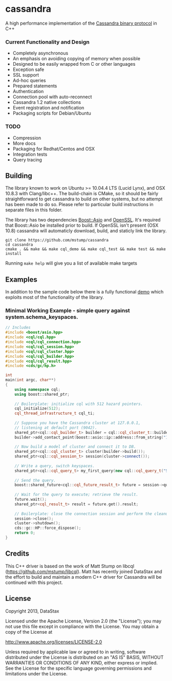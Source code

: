 cassandra
======

A high performance implementation of the [Cassandra binary protocol](https://github.com/apache/cassandra/blob/trunk/doc/native_protocol_v1.spec) in C++

### Current Functionality and Design
- Completely asynchronous
- An emphasis on avoiding copying of memory when possible
- Designed to be easily wrapped from C or other languages
- Exception safe
- SSL support
- Ad-hoc queries
- Prepared statements
- Authentication
- Connection pool with auto-reconnect
- Cassandra 1.2 native collections
- Event registration and notification
- Packaging scripts for Debian/Ubuntu

### TODO
- Compression
- More docs
- Packaging for Redhat/Centos and OSX
- Integration tests
- Query tracing

## Building
The library known to work on Ubuntu >= 10.04.4 LTS (Lucid Lynx), and OSX 10.8.3 with Clang/libc++. The build-chain is CMake, so it should be fairly straightforward to get cassandra to build on other systems, but no attempt has been made to do so. Please refer to particular build instructions in separate files in this folder.

The library has two dependencies [Boost::Asio](http://www.boost.org/doc/libs/1_53_0/doc/html/boost_asio.html) and [OpenSSL](http://www.openssl.org/). It's required that Boost::Asio be installed prior to build. If OpenSSL isn't present (OSX 10.8) cassandra will automaticly download, build, and staticly link the library.

```
git clone https://github.com/mstump/cassandra
cd cassandra
cmake . && make && make cql_demo && make cql_test && make test && make install
```

Running ```make help``` will give you a list of available make targets

## Examples
In addition to the sample code below there is a fully functional [demo](https://github.com/mstump/cassandra/blob/master/demo/main.cpp) which exploits most of the functionality of the library.

### Minimal Working Example - simple query against system.schema_keyspaces.
```c++
// Includes
#include <boost/asio.hpp>
#include <cql/cql.hpp>
#include <cql/cql_connection.hpp>
#include <cql/cql_session.hpp>
#include <cql/cql_cluster.hpp>
#include <cql/cql_builder.hpp>
#include <cql/cql_result.hpp>
#include <cds/gc/hp.h>

int
main(int argc, char**)
{
    using namespace cql;
    using boost::shared_ptr;
    
    // Boilerplate: initialize cql with 512 hazard pointers.
    cql_initialize(512);
    cql_thread_infrastructure_t cql_ti;
    
    // Suppose you have the Cassandra cluster at 127.0.0.1,
    // listening at default port (9042).
    shared_ptr<cql::cql_builder_t> builder = cql::cql_cluster_t::builder();
    builder->add_contact_point(boost::asio::ip::address::from_string("127.0.0.1"));
    
    // Now build a model of cluster and connect it to DB.
    shared_ptr<cql::cql_cluster_t> cluster(builder->build());
    shared_ptr<cql::cql_session_t> session(cluster->connect());
    
    // Write a query, switch keyspaces.
    shared_ptr<cql::cql_query_t> my_first_query(new cql::cql_query_t("SELECT * FROM system.schema_keyspaces;"));
        
    // Send the query.
    boost::shared_future<cql::cql_future_result_t> future = session->query(my_first_query);
        
    // Wait for the query to execute; retrieve the result.
    future.wait();
    shared_ptr<cql_result_t> result = future.get().result;
    
    // Boilerplate: close the connection session and perform the cleanup.
    session->close();
    cluster->shutdown();
    cds::gc::HP::force_dispose();
    return 0;
}
```

## Credits
This C++ driver is based on the work of Matt Stump on libcql (https://github.com/mstump/libcql). Matt has recently joined DataStax and the effort to build and maintain a modern C++ driver for Cassandra will be continued with this project.

## License
Copyright 2013, DataStax

Licensed under the Apache License, Version 2.0 (the "License");
you may not use this file except in compliance with the License.
You may obtain a copy of the License at

http://www.apache.org/licenses/LICENSE-2.0

Unless required by applicable law or agreed to in writing, software
distributed under the License is distributed on an "AS IS" BASIS,
WITHOUT WARRANTIES OR CONDITIONS OF ANY KIND, either express or implied.
See the License for the specific language governing permissions and
limitations under the License.

